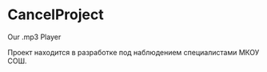 # CancelProject
Our .mp3 Player

Проект находится в разработке под наблюдением специалистами МКОУ СОШ.



















